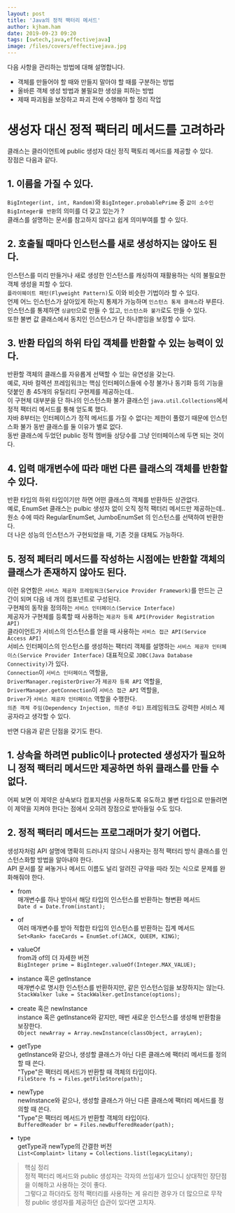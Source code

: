 ```yaml
---
layout: post
title: 'Java의 정적 팩터리 메서드'
author: kjham.ham
date: 2019-09-23 09:20
tags: [swtech,java,effectivejava]
image: /files/covers/effectivejava.jpg
---
```


다음 사항을 관리하는 방법에 대해 설명합니다.  
+ 객체를 만들어야 할 때와 만들지 말아야 할 때를 구분하는 방법  
+ 올바른 객체 생성 방법과 불필요한 생성을 피하는 방법  
+ 제때 파괴됨을 보장하고 파괴 전에 수행해야 할 정리 작업

# 생성자 대신 정적 팩터리 메서드를 고려하라  

클래스는 클라이언트에 public 생성자 대신 정직 팩토리 메서드를 제공할 수 있다.  
장점은 다음과 같다.  

## 1. 이름을 가질 수 있다.  
`BigInteger(int, int, Random)`와 `BigInteger.probablePrime` 중 `값이 소수인 BigInteger를 반환`의 의미를 더 갖고 있는가 ?  
클래스를 설명하는 문서를 참고하지 않다고 쉽게 의미부여를 할 수 있다.  

## 2. 호출될 때마다 인스턴스를 새로 생성하지는 않아도 된다.  
인스턴스를 미리 만들거나 새로 생성한 인스턴스를 캐싱하여 재활용하는 식의 불필요한 객체 생성을 피할 수 있다.  
`플라이웨이트 패턴(Flyweight Pattern)`도 이와 비슷한 기법이라 할 수 있다.  
언제 어느 인스턴스가 살아있게 하는지 통제가 가능하며 `인스턴스 통제 클래스`라 부른다.  
인스턴스를 통제하면 `싱글턴`으로 만들 수 있고, `인스턴스화 불가`로도 만들 수 있다.  
또한 불변 값 클래스에서 동치인 인스턴스가 단 하나뿐임을 보장할 수 있다.  

## 3. 반환 타입의 하위 타입 객체를 반환할 수 있는 능력이 있다.  
반환할 객체의 클래스를 자유롭게 선택할 수 있는 유연성을 갖는다.  
예로, 자바 컬렉션 프레임워크는 핵심 인터페이스들에 수정 불가나 동기화 등의 기능을 덧붙인 총 45개의 유틸리티 구현제를 제공하는데..  
이 구현체 대부분을 단 하나의 인스턴스화 불가 클래스인 `java.util.Collections`에서 정적 팩터리 메서드를 통해 얻도록 했다.  
자바 8부터는 인터페이스가 정적 메서드를 가질 수 없다는 제한이 풀렸기 때문에 인스턴스화 불가 동반 클래스를 둘 이유가 별로 없다.  
동반 클래스에 두었던 public 정적 멤버들 상당수를 그냥 인터페이스에 두면 되는 것이다.  

## 4. 입력 매개변수에 따라 매번 다른 클래스의 객체를 반환할 수 있다.  
반환 타입의 하위 타입이기만 하면 어떤 클래스의 객체를 반환하든 상관없다.  
예로, EnumSet 클래스는 pulbic 생성자 없이 오직 정적 팩터리 메서드만 제공하는데..  
원소 수에 따라 RegularEnumSet, JumboEnumSet 의 인스턴스를 선택하여 반환한다.  
더 나은 성능의 인스턴스가 구현되었을 때, 기존 것을 대체도 가능하다.  

## 5. 정적 페터리 메서드를 작성하는 시점에는 반환할 객체의 클래스가 존재하지 않아도 된다.  
이런 유연함은 `서비스 제공자 프레임워크(Service Provider Framework)`를 만드는 근간이 되며 다음 네 개의 컴포넌트로 구성된다.  
구현체의 동작을 정의하는 `서비스 인터페이스(Service Interface)`  
제공자가 구현체를 등록할 때 사용하는 `제공자 등록 API(Provider Registration API)`  
클라이언트가 서비스의 인스턴스를 얻을 때 사용하는 `서비스 접근 API(Service Access API)`  
서비스 인터페이스의 인스턴스를 생성하는 팩터리 객체를 설명하는 `서비스 제공자 인터페이스(Service Provider Interface)`
대표적으로 `JDBC(Java Database Connectivity)`가 있다.  
`Connection`이 `서비스 인터페이스` 역할을,  
`DriverManager.registerDriver`가 `제공자 등록 API` 역할을,  
`DriverManager.getConnection`이 `서비스 접근 API` 역할을,  
`Driver`가 `서비스 제공자 인터페이스` 역할을 수행한다.  
`의존 객체 주임(Dependency Injection, 의존성 주입)` 프레임워크도 강력한 서비스 제공자라고 생각할 수 있다.  

반면 다음과 같은 단점을 갖기도 한다.  

## 1. 상속을 하려면 public이나 protected 생성자가 필요하니 정적 팩터리 메서드만 제공하면 하위 클래스를 만들 수 없다.  
어찌 보면 이 제약은 상속보다 컴포지션을 사용하도록 유도하고 불변 타입으로 만들려면 이 제약을 지켜야 한다는 점에서 오히려 장점으로 받아들일 수도 있다.  

## 2. 정적 팩터리 메서드는 프로그래머가 찾기 어렵다.  
생성자처럼 API 설명에 명확히 드러나지 않으니 사용자는 정적 팩터리 방식 클래스를 인스턴스화할 방법을 알아내야 한다.  
API 문서를 잘 써놓거나 메서드 이름도 널리 알려진 규약을 따라 짓는 식으로 문제를 완화해줘야 한다.  

+ from  
매개변수를 하나 받아서 해당 타입의 인스턴스를 반환하는 형변환 메서드  
`Date d = Date.from(instant);`

+ of  
여러 매개변수를 받아 적합한 타입의 인스턴스를 반환하는 집계 메서드  
`Set<Rank> faceCards = EnumSet.of(JACK, QUEEM, KING)`;  

+ valueOf  
from과 of의 더 자세한 버전  
`BigInteger prime = BigInteger.valueOf(Integer.MAX_VALUE);`

+ instance 혹은 getInstance  
매개변수로 명시한 인스턴스를 반환하지만, 같은 인스턴스임을 보장하지는 않는다.  
`StackWalker luke = StackWalker.getInstance(options);`

+ create 혹은 newInstance  
instance 혹은 getInstance와 같지만, 매번 새로운 인스턴스를 생성해 반환함을 보장한다.  
`Object newArray = Array.newInstance(classObject, arrayLen);`

+ getType  
getInstance와 같으나, 생성할 클래스가 아닌 다른 클래스에 팩터리 메서드를 정의할 때 쓴다.  
"Type"은 팩터리 메서드가 반환할 때 객체의 타입이다.  
`FileStore fs = Files.getFileStore(path);`  

+ newType  
newInstance와 같으나, 생성할 클래스가 아닌 다른 클래스에 팩터리 메서드를 정의할 때 쓴다.  
"Type"은 팩터리 메서드가 반환할 객체의 타입이다.  
`BufferedReader br = Files.newBufferedReader(path);`  

+ type  
getType과 newType의 간결한 버전  
`List<Complaint> litany = Collections.list(legacyLitany);`  

> 핵심 정리  
> 정적 팩터리 메서드와 public 생성자는 각자의 쓰임새가 있으니 상대적인 장단점을 이해하고 사용하는 것이 좋다.  
> 그렇다고 하더라도 정적 팩터리를 사용하는 게 유리한 경우가 더 많으므로 무작정 public 생성자를 제공하던 습관이 있다면 고치자.  

